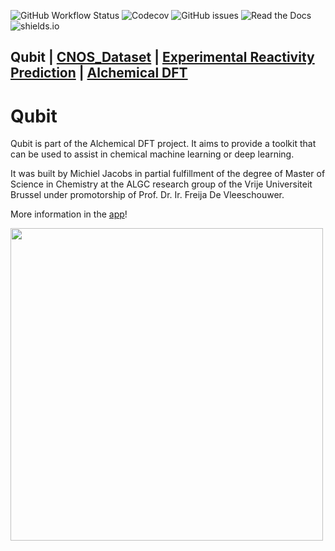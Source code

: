 ![GitHub Workflow Status](https://img.shields.io/github/workflow/status/Xergon-sci/Qubit/Continuous%20Integration?style=for-the-badge)
![Codecov](https://img.shields.io/codecov/c/github/Xergon-sci/Qubit?style=for-the-badge)
![GitHub issues](https://img.shields.io/github/issues/Xergon-sci/Qubit?style=for-the-badge)
![Read the Docs](https://img.shields.io/readthedocs/qubit?style=for-the-badge)
![shields.io](https://img.shields.io/badge/BUILT%20WITH-SCIENCE-orange?style=for-the-badge)

Qubit | [CNOS_Dataset](https://github.com/Xergon-sci/CNOS_Dataset) | [Experimental Reactivity Prediction](https://github.com/Xergon-sci/Experimental-Reactivity-Prediction) | [Alchemical DFT](https://github.com/Xergon-sci/Alchemical-DFT)
---

# Qubit
Qubit is part of the Alchemical DFT project. It aims to provide a toolkit that can be used to assist in chemical machine learning or deep learning.

It was built by Michiel Jacobs in partial fulfillment of the degree of Master of Science in Chemistry at the ALGC research group of the Vrije Universiteit Brussel under promotorship of Prof. Dr. Ir. Freija De Vleeschouwer.

More information in the [app](https://www.alchemicaldft.com/)!

<img src="https://github.com/Xergon-sci/Alchemical-DFT/blob/2c7c9aa24005a819518583fcd064387650d3af22/alchemicalDFT/static/media/vub_rgb.png" width="500">
